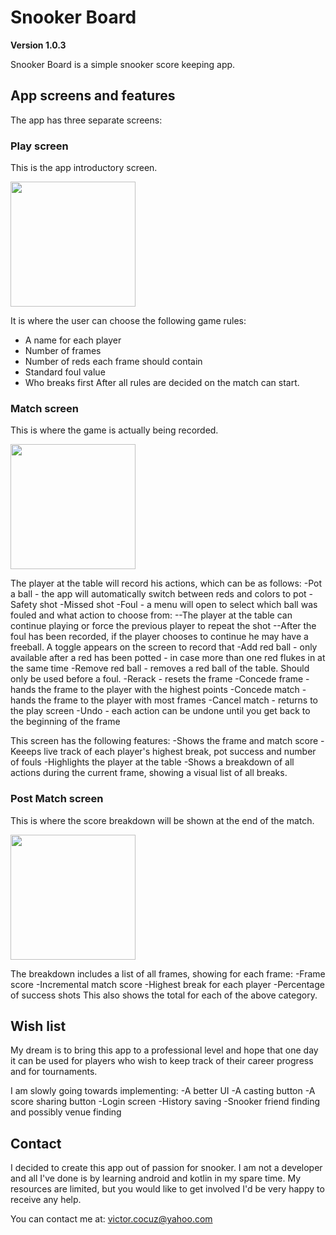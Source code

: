 # Snooker Board
**Version 1.0.3**

Snooker Board is a simple snooker score keeping app.

## App screens and features
The app has three separate screens:

### Play screen
This is the app introductory screen. 

<img src="https://user-images.githubusercontent.com/21157326/198108585-f93fef5c-767b-416e-8b3f-089adeddc753.jpg" width="200">

It is where the user can choose the following game rules:
- A name for each player
- Number of frames
- Number of reds each frame should contain
- Standard foul value
- Who breaks first
After all rules are decided on the match can start.

### Match screen 
This is where the game is actually being recorded. 

<img src="https://user-images.githubusercontent.com/21157326/198109113-93f92b9c-de27-4cf1-9fe8-36d9bf64bd10.jpg" width="200">

The player at the table will record his actions, which can be as follows:
-Pot a ball - the app will automatically switch between reds and colors to pot
-Safety shot
-Missed shot
-Foul - a menu will open to select which ball was fouled and what action to choose from:
--The player at the table can continue playing or force the previous player to repeat the shot
--After the foul has been recorded, if the player chooses to continue he may have a freeball. A toggle appears on the screen to record that
-Add red ball - only available after a red has been potted - in case more than one red flukes in at the same time
-Remove red ball - removes a red ball of the table. Should only be used before a foul.
-Rerack - resets the frame
-Concede frame - hands the frame to the player with the highest points
-Concede match - hands the frame to the player with most frames
-Cancel match - returns to the play screen
-Undo - each action can be undone until you get back to the beginning of the frame

This screen has the following features:
-Shows the frame and match score
-Keeeps live track of each player's highest break, pot success and number of fouls
-Highlights the player at the table
-Shows a breakdown of all actions during the current frame, showing a visual list of all breaks.

### Post Match screen
This is where the score breakdown will be shown at the end of the match.

<img src="https://user-images.githubusercontent.com/21157326/198109135-cd62b8c7-fe5c-4500-b039-cdd8be0cdaa2.jpg" width="200">

The breakdown includes a list of all frames, showing for each frame:
-Frame score
-Incremental match score
-Highest break for each player
-Percentage of success shots
This also shows the total for each of the above category.

## Wish list
My dream is to bring this app to a professional level and hope that one day it can be used for players who wish to keep track of their career progress and for tournaments.

I am slowly going towards implementing:
-A better UI
-A casting button
-A score sharing button
-Login screen
-History saving
-Snooker friend finding and possibly venue finding

## Contact
I decided to create this app out of passion for snooker. I am not a developer and all I've done is by learning android and kotlin in my spare time. My resources are limited, but you would like to get involved I'd be very happy to receive any help. 

You can contact me at:
victor.cocuz@yahoo.com
